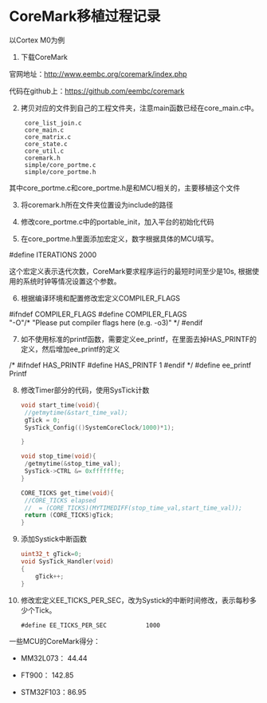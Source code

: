 # CoreMark移植过程记录

以Cortex M0为例

1. 下载CoreMark

官网地址：http://www.eembc.org/coremark/index.php

代码在github上：https://github.com/eembc/coremark

2. 拷贝对应的文件到自己的工程文件夹，注意main函数已经在core_main.c中。

   ```
    core_list_join.c
    core_main.c
    core_matrix.c
    core_state.c
    core_util.c
    coremark.h
    simple/core_portme.c
    simple/core_portme.h

其中core_portme.c和core_portme.h是和MCU相关的，主要移植这个文件

3. 将coremark.h所在文件夹位置设为include的路径

4. 修改core_portme.c中的portable_init，加入平台的初始化代码

5. 在core_portme.h里面添加宏定义，数字根据具体的MCU填写。

\#define ITERATIONS    2000

这个宏定义表示迭代次数，CoreMark要求程序运行的最短时间至少是10s, 根据使用的系统时钟等情况设置这个参数。

6. 根据编译环境和配置修改宏定义COMPILER_FLAGS

\#ifndef COMPILER_FLAGS
 \#define COMPILER_FLAGS \
   "-O"/* "Please put compiler flags here (e.g. -o3)" */
 \#endif

7. 如不使用标准的printf函数，需要定义ee_printf，在里面去掉HAS_PRINTF的定义，然后增加ee_printf的定义

/*
 \#ifndef HAS_PRINTF
 \#define HAS_PRINTF 1
 \#endif
 */
 \#define ee_printf Printf

8. 修改Timer部分的代码，使用SysTick计数

   ```c
   void start_time(void){
   	//getmytime(&start_time_val);
   	gTick = 0;
   	SysTick_Config(()SystemCoreClock/1000)*1);
   
   }
   
   void stop_time(void){
   	/getmytime(&stop_time_val);
   	SysTick->CTRL &= 0xfffffffe;
   }
   
   CORE_TICKS get_time(void){
   	//CORE_TICKS elapsed
   	//  = (CORE_TICKS)(MYTIMEDIFF(stop_time_val,start_time_val));
   	return (CORE_TICKS)gTick;
   }
   ```

   

9. 添加Systick中断函数

   ```c
   uint32_t gTick=0;
   void SysTick_Handler(void)
   {
       gTick++;
   }
   ```

   

10. 修改宏定义EE_TICKS_PER_SEC，改为Systick的中断时间修改，表示每秒多少个Tick。

    `#define EE_TICKS_PER_SEC           1000`

一些MCU的CoreMark得分：

* MM32L073： 44.44

* FT900： 142.85

* STM32F103：86.95